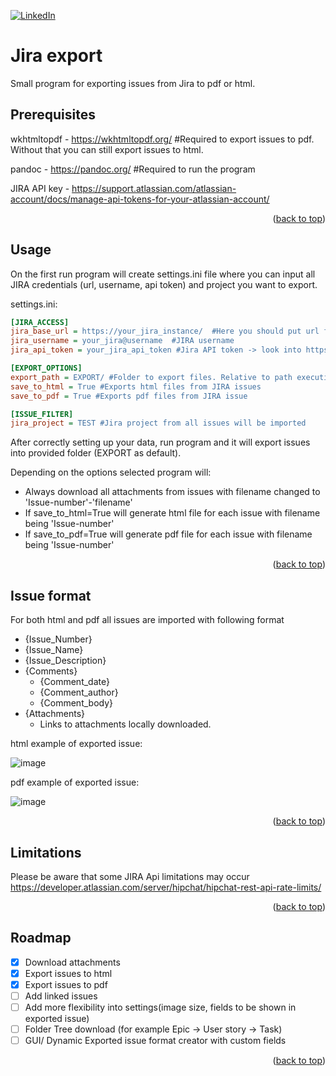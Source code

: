 <a name="readme-top"></a>

[![LinkedIn][linkedin-shield]][linkedin-url]

# Jira export

Small program for exporting issues from Jira to pdf or html.


## Prerequisites

  wkhtmltopdf - https://wkhtmltopdf.org/ #Required to export issues to pdf. Without that you can still export issues to html.
  
  pandoc - https://pandoc.org/ #Required to run the program
  
  JIRA API key - https://support.atlassian.com/atlassian-account/docs/manage-api-tokens-for-your-atlassian-account/

<p align="right">(<a href="#readme-top">back to top</a>)</p>

## Usage

  On the first run program will create settings.ini file where you can input all JIRA credentials (url, username, api token) and project you want to export.

settings.ini:

```ini
[JIRA_ACCESS]
jira_base_url = https://your_jira_instance/  #Here you should put url from your JIRA
jira_username = your_jira@username  #JIRA username
jira_api_token = your_jira_api_token #Jira API token -> look into https://support.atlassian.com/atlassian-account/docs/manage-api-tokens-for-your-atlassian-account/ on how to obtain API token.

[EXPORT_OPTIONS]
export_path = EXPORT/ #Folder to export files. Relative to path executing program.
save_to_html = True #Exports html files from JIRA issues
save_to_pdf = True #Exports pdf files from JIRA issue

[ISSUE_FILTER]
jira_project = TEST #Jira project from all issues will be imported
```

After correctly setting up your data, run program and it will export issues into provided folder (EXPORT as default).

Depending on the options selected program will:
+ Always download all attachments from issues with filename changed to 'Issue-number'-'filename'
+ If save_to_html=True will generate html file for each issue with filename being 'Issue-number'
+ If save_to_pdf=True will generate pdf file for each issue with filename being 'Issue-number'


<p align="right">(<a href="#readme-top">back to top</a>)</p>

## Issue format
For both html and pdf all issues are imported with following format
- {Issue_Number}
- {Issue_Name}
- {Issue_Description}
- {Comments}
  - {Comment_date}
  - {Comment_author}
  - {Comment_body}
- {Attachments}
  - Links to attachments locally downloaded.  

html example of exported issue:

![image](https://github.com/lukaszmach/jira-export/assets/149838491/b41deb78-f3a7-449c-894c-c815179dd194)


pdf example of exported issue:

![image](https://github.com/lukaszmach/jira-export/assets/149838491/93f28093-029f-4fc2-a3c0-5acec2e57137)



<p align="right">(<a href="#readme-top">back to top</a>)</p>

## Limitations

Please be aware that some JIRA Api limitations may occur https://developer.atlassian.com/server/hipchat/hipchat-rest-api-rate-limits/

<p align="right">(<a href="#readme-top">back to top</a>)</p>

## Roadmap

- [x] Download attachments
- [x] Export issues to html
- [x] Export issues to pdf
- [ ] Add linked issues
- [ ] Add more flexibility into settings(image size, fields to be shown in exported issue)
- [ ] Folder Tree download (for example Epic -> User story -> Task)
- [ ] GUI/ Dynamic Exported issue format creator with custom fields

<p align="right">(<a href="#readme-top">back to top</a>)</p>


<!-- MARKDOWN LINKS & IMAGES -->
<!-- https://www.markdownguide.org/basic-syntax/#reference-style-links -->
[linkedin-shield]: https://img.shields.io/badge/-LinkedIn-black.svg?style=for-the-badge&logo=linkedin&colorB=555
[linkedin-url]: https://linkedin.com/in/łukasz-machowski-11982154

